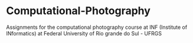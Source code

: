 # Computational-Photography
Assignments for the computational photography course at INF (Institute of INformatics) at Federal University of Rio grande do Sul - UFRGS
